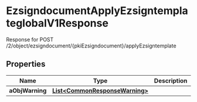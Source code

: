 

# EzsigndocumentApplyEzsigntemplateglobalV1Response

Response for POST /2/object/ezsigndocument/{pkiEzsigndocument}/applyEzsigntemplate

## Properties

| Name | Type | Description | Notes |
|------------ | ------------- | ------------- | -------------|
|**aObjWarning** | [**List&lt;CommonResponseWarning&gt;**](CommonResponseWarning.md) |  |  [optional] |




